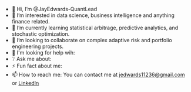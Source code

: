 - 👋 Hi, I’m @JayEdwards-QuantLead
- 👀 I’m interested in data science, business intelligence and anything finance related.
- 🌱 I’m currently learning statistical arbitrage, predictive analytics, and stochastic optimization.
- 💞️ I’m looking to collaborate on complex adaptive risk and portfolio engineering projects.
- 💬 I'm looking for help wih:
- ❔  Ask me about: 
- ⚡ Fun fact about me:
- 📫 How to reach me: You can contact me at jedwards11236@gmail.com or [LinkedIn](https://www.linkedin.com/in/jay-edwards-35044a22a/)

<!---
JayEdwards-QuantLead/JayEdwards-QuantLead is a ✨ special ✨ repository because its `README.md` (this file) appears on your GitHub profile.
You can click the Preview link to take a look at your changes.
--->
